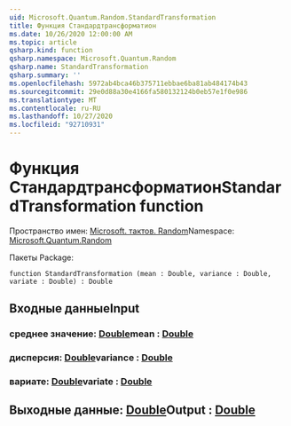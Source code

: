 ```yaml
---
uid: Microsoft.Quantum.Random.StandardTransformation
title: Функция Стандардтрансформатион
ms.date: 10/26/2020 12:00:00 AM
ms.topic: article
qsharp.kind: function
qsharp.namespace: Microsoft.Quantum.Random
qsharp.name: StandardTransformation
qsharp.summary: ''
ms.openlocfilehash: 5972ab4bca46b375711ebbae6ba81ab484174b43
ms.sourcegitcommit: 29e0d88a30e4166fa580132124b0eb57e1f0e986
ms.translationtype: MT
ms.contentlocale: ru-RU
ms.lasthandoff: 10/27/2020
ms.locfileid: "92710931"
---
```

# <a name="standardtransformation-function"></a><span data-ttu-id="ad724-102">Функция Стандардтрансформатион</span><span class="sxs-lookup"><span data-stu-id="ad724-102">StandardTransformation function</span></span>

<span data-ttu-id="ad724-103">Пространство имен: [Microsoft. тактов. Random](xref:Microsoft.Quantum.Random)</span><span class="sxs-lookup"><span data-stu-id="ad724-103">Namespace: [Microsoft.Quantum.Random](xref:Microsoft.Quantum.Random)</span></span>

<span data-ttu-id="ad724-104">Пакеты [](https://nuget.org/packages/)</span><span class="sxs-lookup"><span data-stu-id="ad724-104">Package: [](https://nuget.org/packages/)</span></span>




```qsharp
function StandardTransformation (mean : Double, variance : Double, variate : Double) : Double
```


## <a name="input"></a><span data-ttu-id="ad724-105">Входные данные</span><span class="sxs-lookup"><span data-stu-id="ad724-105">Input</span></span>

### <a name="mean--double"></a><span data-ttu-id="ad724-106">среднее значение: [Double](xref:microsoft.quantum.lang-ref.double)</span><span class="sxs-lookup"><span data-stu-id="ad724-106">mean : [Double](xref:microsoft.quantum.lang-ref.double)</span></span>




### <a name="variance--double"></a><span data-ttu-id="ad724-107">дисперсия: [Double](xref:microsoft.quantum.lang-ref.double)</span><span class="sxs-lookup"><span data-stu-id="ad724-107">variance : [Double](xref:microsoft.quantum.lang-ref.double)</span></span>




### <a name="variate--double"></a><span data-ttu-id="ad724-108">вариате: [Double](xref:microsoft.quantum.lang-ref.double)</span><span class="sxs-lookup"><span data-stu-id="ad724-108">variate : [Double](xref:microsoft.quantum.lang-ref.double)</span></span>





## <a name="output--double"></a><span data-ttu-id="ad724-109">Выходные данные: [Double](xref:microsoft.quantum.lang-ref.double)</span><span class="sxs-lookup"><span data-stu-id="ad724-109">Output : [Double](xref:microsoft.quantum.lang-ref.double)</span></span>


